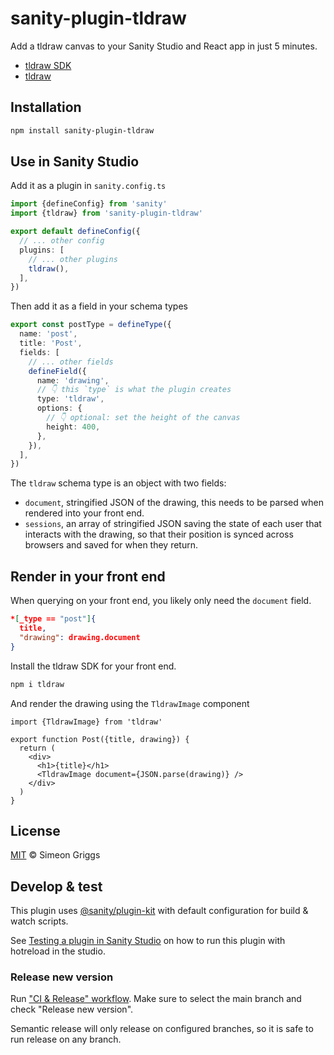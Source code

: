 # sanity-plugin-tldraw

Add a tldraw canvas to your Sanity Studio and React app in just 5 minutes.

- [tldraw SDK](https://tldraw.dev)
- [tldraw](https://www.tldraw.com)

## Installation

```sh
npm install sanity-plugin-tldraw
```

## Use in Sanity Studio

Add it as a plugin in `sanity.config.ts`

```ts
import {defineConfig} from 'sanity'
import {tldraw} from 'sanity-plugin-tldraw'

export default defineConfig({
  // ... other config
  plugins: [
    // ... other plugins
    tldraw(),
  ],
})
```

Then add it as a field in your schema types

```ts
export const postType = defineType({
  name: 'post',
  title: 'Post',
  fields: [
    // ... other fields
    defineField({
      name: 'drawing',
      // 👇 this `type` is what the plugin creates
      type: 'tldraw',
      options: {
        // 👇 optional: set the height of the canvas
        height: 400,
      },
    }),
  ],
})
```

The `tldraw` schema type is an object with two fields:

- `document`, stringified JSON of the drawing, this needs to be parsed when rendered into your front end.
- `sessions`, an array of stringified JSON saving the state of each user that interacts with the drawing, so that their position is synced across browsers and saved for when they return.

## Render in your front end

When querying on your front end, you likely only need the `document` field.

```json
*[_type == "post"]{
  title,
  "drawing": drawing.document
}
```

Install the tldraw SDK for your front end.

```sh
npm i tldraw
```

And render the drawing using the `TldrawImage` component

```tsx
import {TldrawImage} from 'tldraw'

export function Post({title, drawing}) {
  return (
    <div>
      <h1>{title}</h1>
      <TldrawImage document={JSON.parse(drawing)} />
    </div>
  )
}
```

## License

[MIT](LICENSE) © Simeon Griggs

## Develop & test

This plugin uses [@sanity/plugin-kit](https://github.com/sanity-io/plugin-kit)
with default configuration for build & watch scripts.

See [Testing a plugin in Sanity Studio](https://github.com/sanity-io/plugin-kit#testing-a-plugin-in-sanity-studio)
on how to run this plugin with hotreload in the studio.

### Release new version

Run ["CI & Release" workflow](https://github.com/SimeonGriggs/sanity-plugin-tldraw/actions/workflows/main.yml).
Make sure to select the main branch and check "Release new version".

Semantic release will only release on configured branches, so it is safe to run release on any branch.
